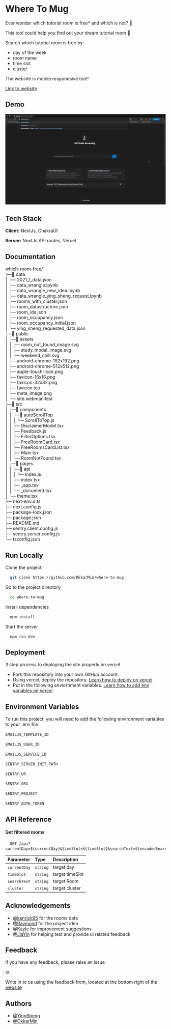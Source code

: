 # Where To Mug

Ever wonder which tutorial room is free\* and which is not? 🤨

This tool could help you find out your dream tutorial room 🥳

Search which tutorial room is free by:

- day of the week
- room name
- time slot
- cluster

The website is mobile respondsive too!!

[Link to website](https://wheretomug.ml/)

## Demo

![Demo](./public/assets/where-to-mug-demo.gif)

## Tech Stack

**Client:** NextJs, ChakraUI

**Server:** NextJs API routes, Vercel

## Documentation

which-room-free/  
├─📁 data  
│ ├─ 2021_1_data.json  
│ ├─ data_wrangle.ipynb  
│ ├─ data_wrangle_new_idea.ipynb  
│ ├─ data_wrangle_ying_sheng_request.ipynb  
│ ├─ rooms_with_cluster.json  
│ ├─ room_datastructure.json  
│ ├─ room_ids.json  
│ ├─ room_occupancy.json  
│ ├─ room_occupancy_initial.json  
│ └─ ying_sheng_requested_data.json  
├─📁 public  
│ ├─📁 assets  
│ │ ├─ room_not_found_image.svg  
│ │ ├─ study_modal_image.svg  
│ │ └─ weekend_chill.svg  
│ ├─ android-chrome-192x192.png  
│ ├─ android-chrome-512x512.png  
│ ├─ apple-touch-icon.png  
│ ├─ favicon-16x16.png  
│ ├─ favicon-32x32.png  
│ ├─ favicon.ico  
│ ├─ meta_image.png  
│ └─ site.webmanifest  
├─📁 src  
│ ├─📁 components  
│ │ ├─📁 autoScrollTop  
│ │ │ └─ ScrollToTop.js  
│ │ ├─ DisclaimerModel.tsx  
│ │ ├─ Feedback.js  
│ │ ├─ FilterOptions.tsx  
│ │ ├─ FreeRoomCard.tsx  
│ │ ├─ FreeRoomsCardList.tsx  
│ │ ├─ Main.tsx  
│ │ └─ RoomNotFound.tsx  
│ ├─📁 pages  
│ │ ├─📁 api  
│ │ │ └─ index.js  
│ │ ├─ index.tsx  
│ │ ├─ \_app.tsx  
│ │ └─ \_document.tsx  
│ └─ theme.tsx  
├─ next-env.d.ts  
├─ next.config.js  
├─ package-lock.json  
├─ package.json  
├─ README.md  
├─ sentry.client.config.js  
├─ sentry.server.config.js  
└─ tsconfig.json

## Run Locally

Clone the project

```bash
  git clone https://github.com/OkkarMin/where-to-mug
```

Go to the project directory

```bash
  cd where-to-mug
```

Install dependencies

```bash
  npm install
```

Start the server

```bash
  npm run dev
```

## Deployment

3 step process to deploying the site properly on vercel

- Fork this repository into your own GitHub account.
- Using vercel, deploy the repository. [Learn how to deploy on vercel](https://vercel.com/docs/introduction)
- Put in the following enviornment variables. [Learn how to add env variables on vercel](https://vercel.com/docs/environment-variables)

## Environment Variables

To run this project, you will need to add the following environment variables to your .env file

`EMAILJS_TEMPLATE_ID`

`EMAILJS_USER_ID`

`EMAILJS_SERVICE_ID`

`SENTRY_SERVER_INIT_PATH`

`SENTRY_UR`

`SENTRY_ORG`

`SENTRY_PROJECT`

`SENTRY_AUTH_TOKEN`

## API Reference

#### Get filtered rooms

```http
  GET /api?currentDay=${currentDay}&timeSlot=${timeSlot}&searchText=${encodedSearchText}&cluster=${cluster}
```

| Parameter    | Type     | Description     |
| :----------- | :------- | :-------------- |
| `currentDay` | `string` | target day      |
| `timeSlot`   | `string` | target timeSlot |
| `searchText` | `string` | target Room     |
| `cluster`    | `string` | target cluster  |

## Acknowledgements

- [@kenrick95](https://github.com/kenrick95/plan/tree/master/back_end/data/parsed/json) for the rooms data
- [@Raymond](https://github.com/Cozinater) for the project idea
- [@Kayle](https://github.com/HJunyuan) for improvement suggestions
- [@JiaYin](https://github.com/lhinjy) for helping test and provide ui related feedback

## Feedback

If you have any feedback, please raise an issue

or

Write in to us using the feedback from, located at the bottom right of the [website](https://wheretomug.ml/)

## Authors

- [@YingSheng](https://yeowys.com)
- [@OkkarMin](https://okkarm.in)
